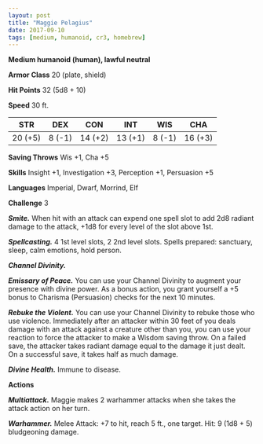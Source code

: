 ```yaml
---
layout: post
title: "Maggie Pelagius"
date: 2017-09-10
tags: [medium, humanoid, cr3, homebrew]
---
```


**Medium humanoid (human), lawful neutral**

**Armor Class** 20 (plate, shield)

**Hit Points** 32 (5d8 + 10)

**Speed** 30 ft.

|   STR   |   DEX   |   CON   |   INT   |   WIS   |   CHA   |
|:-----:|:-----:|:-----:|:-----:|:-----:|:-----:|
| 20 (+5) | 8 (-1) | 14 (+2) | 13 (+1) | 8 (-1) | 16 (+3) |

**Saving Throws** Wis +1, Cha +5

**Skills** Insight +1, Investigation +3, Perception +1, Persuasion +5

**Languages** Imperial, Dwarf, Morrind, Elf

**Challenge** 3

***Smite.*** When hit with an attack can expend one spell slot to add 2d8 radiant damage to the attack, +1d8 for every level of the slot above 1st.

***Spellcasting.*** 4 1st level slots, 2 2nd level slots. Spells prepared: sanctuary, sleep, calm emotions, hold person.

***Channel Divinity.*** 

***Emissary of Peace.*** You can use your Channel Divinity to augment your presence with divine power. As a bonus action, you grant yourself a +5 bonus to Charisma (Persuasion) checks for the next 10 minutes.

***Rebuke the Violent.*** You can use your Channel Divinity to rebuke those who use violence. Immediately after an attacker within 30 feet of you deals damage with an attack against a creature other than you, you can use your reaction to force the attacker to make a Wisdom saving throw. On a failed save, the attacker takes radiant damage equal to the damage it just dealt. On a successful save, it takes half as much damage.

***Divine Health.*** Immune to disease.

**Actions**

***Multiattack.*** Maggie makes 2 warhammer attacks when she takes the attack action on her turn.

***Warhammer.*** Melee Attack: +7 to hit, reach 5 ft., one target. Hit: 9 (1d8 + 5) bludgeoning damage.

